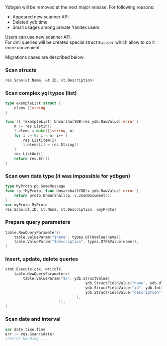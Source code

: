 Ydbgen will be removed at the next major release.
For following reasons:
- Appeared new scanner API 
- Deleted ydb.time
- Small usages among private Yandex users  

Users can use new scanner API.  
For dml queries will be created special struct `Builder` which allow to do it more convenient.

Migrations cases are described below:

### Scan structs
```go
res.Scan(&t.Name, &t.ID, &t.Description)
```
### Scan complex yql types (list)  
```go
type exampleList struct {
    elems []string
}

func (l *exampleList) UnmarshalYDB(res ydb.RawValue) error {
    n := res.ListIn()
    l.elems = make([]string, n)
    for i := 0; i < n; i++ {
        res.ListItem(i)
        l.elems[i] = res.String()
    }
    res.ListOut()
    return res.Err()
}
```

### Scan own data type (it was impossible for ydbgen)
```go
type MyProto pb.SomeMessage
func (p *MyProto) func UnmarshallYDB(v ydb.RawValue) error {
    return proto.Unmarshall(p, v.JsonDocument())
}
var myProto MyProto
res.Scan(&t.ID, &t.Name, &t.Description, &myProto)
```
### Prepare query parameters 
```go
table.NewQueryParameters(
    table.ValueParam("$name", types.UTF8Value(name)),
    table.ValueParam("$description", types.UTF8Value(name)),
)
```
### Insert, update, delete queries
```go
stmt.Execute(ctx, writeTx,
    table.NewQueryParameters(
        table.ValueParam("$x", ydb.StructValue(
                                    ydb.StructFieldValue("name", ydb.UTF8Value(name)),
                                    ydb.StructFieldValue("id", ydb.Int32Value(id)), 
									ydb.StructFieldValue("description", ydb.UTF8Value(description))
                                ),
                        )),
)
```
### Scan date and interval 
```go
var date time.Time
err := res.Scan(&date)
//error handing ...
```
